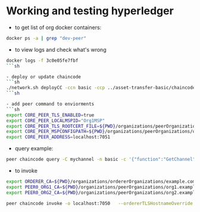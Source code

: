 

# Working and testing hyperledger

- to get list of org docker containers:
```sh
docker ps -a | grep "dev-peer"
```

- to view logs and check what's wrong
```sh
docker logs -f 3c0e05fe7fbf
```sh

- deploy or update chaincode
```sh
./network.sh deployCC -ccn basic -ccp ../asset-transfer-basic/chaincode-typescript/ -ccl typescript
```sh

- add peer command to enviorments
```sh
export CORE_PEER_TLS_ENABLED=true
export CORE_PEER_LOCALMSPID="Org1MSP"
export CORE_PEER_TLS_ROOTCERT_FILE=${PWD}/organizations/peerOrganizations/org1.example.com/peers/peer0.org1.example.com/tls/ca.crt
export CORE_PEER_MSPCONFIGPATH=${PWD}/organizations/peerOrganizations/org1.example.com/users/Admin@org1.example.com/msp
export CORE_PEER_ADDRESS=localhost:7051

```

- query example:
```sh
peer chaincode query -C mychannel -n basic -c '{"function":"GetChannel","Args":["channel1"]}'
```

- to invoke
```sh
export ORDERER_CA=${PWD}/organizations/ordererOrganizations/example.com/orderers/orderer.example.com/msp/tlscacerts/tlsca.example.com-cert.pem
export PEER0_ORG1_CA=${PWD}/organizations/peerOrganizations/org1.example.com/peers/peer0.org1.example.com/tls/ca.crt
export PEER0_ORG2_CA=${PWD}/organizations/peerOrganizations/org2.example.com/peers/peer0.org2.example.com/tls/ca.crt

peer chaincode invoke -o localhost:7050   --ordererTLSHostnameOverride orderer.example.com   --tls --cafile $ORDERER_CA   --peerAddresses localhost:7051 --tlsRootCertFiles $PEER0_ORG1_CA   --peerAddresses localhost:9051 --tlsRootCertFiles $PEER0_ORG2_CA   -C mychannel   -n basic   --waitForEvent   -c '{"function":"ProposeChannel","Args":["channel1", "party1addr", "party1pubkey", "party2addr", "party2pubkey", "100", "100"]}'
```